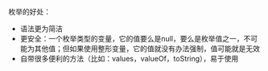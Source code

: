 枚举的好处：

- 语法更为简洁
- 更安全：一个枚举类型的变量，它的值要么是null，要么是枚举值之一，不可能为其他值；但如果使用整形变量，它的值就没有办法强制，值可能就是无效
- 自带很多便利的方法（比如：values，valueOf，toString），易于使用
